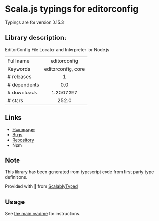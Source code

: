 
# Scala.js typings for editorconfig

Typings are for version 0.15.3

## Library description:
EditorConfig File Locator and Interpreter for Node.js

|                    |                 |
| ------------------ | :-------------: |
| Full name          | editorconfig |
| Keywords           | editorconfig, core |
| # releases         | 1 |
| # dependents       | 0.0 |
| # downloads        | 1.25073E7 |
| # stars            | 252.0 |

## Links
- [Homepage](https://github.com/editorconfig/editorconfig-core-js#readme)
- [Bugs](https://github.com/editorconfig/editorconfig-core-js/issues)
- [Repository](https://github.com/editorconfig/editorconfig-core-js)
- [Npm](https://www.npmjs.com/package/editorconfig)
    


## Note
This library has been generated from typescript code from first party type definitions.

Provided with :purple_heart: from [ScalablyTyped](https://github.com/oyvindberg/ScalablyTyped)

## Usage
See [the main readme](../../readme.md) for instructions.


